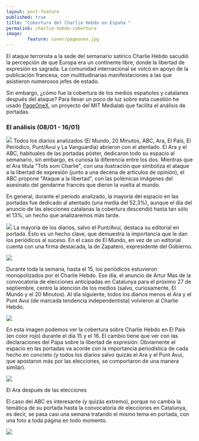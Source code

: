 ```yaml
---
layout: post-feature
published: true
title: "Cobertura del Charlie Hebdo en España "
permalink: charlie-hebdo-cobertura
image: 
        feature: cover/pageonex.jpg
---
```

El ataque terrorista a la sede del semanario satírico Charlie Hebdo sacudió la percepción de que Europa era un continente libre, donde la libertad de expresión es sagrada. La comunidad internacional se volcó en apoyo de la publicación francesa, con multitudinarias manifestaciones a las que asistieron numerosos jefes de estado.

Sin embargo, ¿cómo fue la cobertura de los medios españoles y catalanes después del ataque? Para llevar un poco de luz sobre esta cuestión he usado [PageOneX](http://pageonex.com/), un proyecto del MIT Medialab que facilita el análisis de portadas.

### El análisis (08/01 - 16/01)
<a href="http://pageonex.com/martgnz/charlie-hebdo-coverage-in-spain/"><img src="https://i.imgur.com/td8L0aT.jpg" /></a>
Todos los diarios analizados (El Mundo, 20 Minutos, ABC, Ara, El País, El Periódico, Punt/Avui y La Vanguardia) abrieron con el atentado. El Ara y el ABC, habituales de las portadas póster, dedicaron todo su espacio al semanario, sin embargo, es curiosa la diferencia entre los dos. Mientras que el Ara titula "Tots som Charlie", con una ilustración que simboliza el ataque a la libertad de expresión (junto a una decena de artículos de opinión), el ABC propone "Ataque a la libertad", con las polémicas imágenes del asesinato del gendarme francés que dieron la vuelta al mundo.

En general, durante el período analizado, la mayoría del espacio en las portadas fue dedicado al atentado (una media del 52,3%), aunque el día del anuncio de las elecciones catalanas la cobertura descendió hasta tan sólo el 13%, un hecho que analizaremos más tarde.

<img src="https://dl-web.dropbox.com/get/Public/chart-hebdo.svg?_subject_uid=55065502&w=AAAgRFsVFtwzTt2wYVbWRDu1IBPAaTqhqocHGspwWVgMhg"></img>
La mayoría de los diarios, salvo el Punt/Avui, destaca su editorial en portada. Esto es un hecho clave, que demuestra la importancia que le dan los periódicos al suceso. En el caso de El Mundo, en vez de un editorial cuenta con una firma destacada, la de Zapatero, expresidente del Gobierno.

![](https://i.imgur.com/awqlhAy.jpg)

Durante toda la semana, hasta el 15, los periódicos estuvieron monopolizados por el Charlie Hebdo. Ese día, el anuncio de Artur Mas de la convocatoria de elecciones anticipadas en Catalunya para el próximo 27 de septiembre, centró la atención de los medios (salvo, curiosamente, El Mundo y el 20 Minutos). Al día siguiente, todos los diarios menos el Ara y el Punt Avui (de marcada tendencia independentista) volvieron al Charlie Hebdo.

![](https://i.imgur.com/NiNJtTX.jpg)

En esta imagen podemos ver la cobertura sobre Charlie Hebdo en El País (en color rojo) durante el día 15 y el 16. El cambio tiene que ver con las declaraciones del Papa sobre la libertad de expresión. Obviamente el espacio en las portadas va acorde con la importancia periodística de cada hecho en concreto (y todos los diarios salvo quizás el Ara y el Punt Avui, que apostaron más por las elecciones, se comportaron de una manera similar).

![](https://i.imgur.com/v3aaYwO.png)

El Ara después de las elecciones 

El caso del ABC es interesante (y quizás extremo), porque no cambia la temática de su portada hasta la convocatoria de elecciones en Catalunya, es decir, se pasa casi una semana tratando el mismo tema en portada, con una foto a toda página en todo momento.

![](https://i.imgur.com/hLU9IfQ.png)
